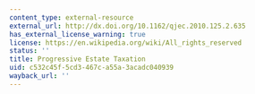 ```yaml
---
content_type: external-resource
external_url: http://dx.doi.org/10.1162/qjec.2010.125.2.635
has_external_license_warning: true
license: https://en.wikipedia.org/wiki/All_rights_reserved
status: ''
title: Progressive Estate Taxation
uid: c532c45f-5cd3-467c-a55a-3acadc040939
wayback_url: ''
---
```

